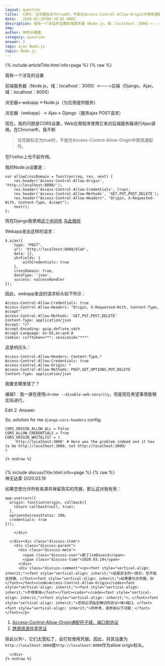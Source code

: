 ```yaml
---
layout: question
title:  CORS：当凭据标志为true时，不能在Access-Control-Allow-Origin中使用通配符
date:   2020-03-19T04:38:01.000Z
description: 我有一个涉及的设置前端服务器（Node.js，域：localhost：3000）<--->后端（Django，Ajax，域：localhost：800...
img: 
author: 神奇乐猪猪
category: question
answer: 2
tags: ajax Node.js
topic: Node.js
---
```

<div class="article-root">
  <div class="article">
    {% include articleTitle.html info=page %}
    {% raw %}
    <div class="article-content"><p><font style="vertical-align: inherit;"><font style="vertical-align: inherit;">我有一个涉及的设置</font></font></p>

<p><font style="vertical-align: inherit;"><font style="vertical-align: inherit;">前端服务器（Node.js，域：localhost：3000）&lt;---&gt;后端（Django，Ajax，域：localhost：8000）</font></font></p>

<p><font style="vertical-align: inherit;"><font style="vertical-align: inherit;">浏览器&lt;-webapp &lt;-Node.js（为应用提供服务）</font></font></p>

<p><font style="vertical-align: inherit;"><font style="vertical-align: inherit;">浏览器（webapp）-&gt; Ajax-&gt; Django（服务ajax POST请求）</font></font></p>

<p><font style="vertical-align: inherit;"><font style="vertical-align: inherit;">现在，我的问题是CORS设置，Web应用程序使用它来对后端服务器进行Ajax调用。</font><font style="vertical-align: inherit;">在Chrome中，我不断</font></font></p>

<blockquote>
  <p><font style="vertical-align: inherit;"><font style="vertical-align: inherit;">当凭据标志为true时，不能在Access-Control-Allow-Origin中使用通配符。</font></font></p>
</blockquote>

<p><font style="vertical-align: inherit;"><font style="vertical-align: inherit;">在Firefox上也不起作用。</font></font></p>

<p><font style="vertical-align: inherit;"><font style="vertical-align: inherit;">我的Node.js设置是：</font></font></p>

<pre><code>var allowCrossDomain = function(req, res, next) {<font></font>
    res.header('Access-Control-Allow-Origin', 'http://localhost:8000/');<font></font>
    res.header('Access-Control-Allow-Credentials', true);<font></font>
    res.header('Access-Control-Allow-Methods', 'GET,PUT,POST,DELETE');<font></font>
    res.header("Access-Control-Allow-Headers", "Origin, X-Requested-With, Content-Type, Accept");<font></font>
    next();<font></font>
};<font></font>
</code></pre>

<p><font style="vertical-align: inherit;"><font style="vertical-align: inherit;">而在Django我使用</font></font><a href="https://gist.github.com/strogonoff/1369619" rel="noreferrer"><font style="vertical-align: inherit;"><font style="vertical-align: inherit;">这个中间件</font></font></a> <a href="https://github.com/ottoyiu/django-cors-headers" rel="noreferrer"><font style="vertical-align: inherit;"><font style="vertical-align: inherit;">与此相伴</font></font></a></p>

<p><font style="vertical-align: inherit;"><font style="vertical-align: inherit;">Webapp发出这样的请求：</font></font></p>

<pre><code>$.ajax({<font></font>
    type: "POST",<font></font>
    url: 'http://localhost:8000/blah',<font></font>
    data: {},<font></font>
    xhrFields: {<font></font>
        withCredentials: true<font></font>
    },<font></font>
    crossDomain: true,<font></font>
    dataType: 'json',<font></font>
    success: successHandler<font></font>
});<font></font>
</code></pre>

<p><font style="vertical-align: inherit;"><font style="vertical-align: inherit;">因此，webapp发送的请求标头如下所示：</font></font></p>

<pre><code>Access-Control-Allow-Credentials: true<font></font>
Access-Control-Allow-Headers: "Origin, X-Requested-With, Content-Type, Accept"<font></font>
Access-Control-Allow-Methods: 'GET,PUT,POST,DELETE'<font></font>
Content-Type: application/json <font></font>
Accept: */*<font></font>
Accept-Encoding: gzip,deflate,sdch<font></font>
Accept-Language: en-US,en;q=0.8<font></font>
Cookie: csrftoken=***; sessionid="***"<font></font>
</code></pre>

<p><font style="vertical-align: inherit;"><font style="vertical-align: inherit;">这是响应头：</font></font></p>

<pre><code>Access-Control-Allow-Headers: Content-Type,*<font></font>
Access-Control-Allow-Credentials: true<font></font>
Access-Control-Allow-Origin: *<font></font>
Access-Control-Allow-Methods: POST,GET,OPTIONS,PUT,DELETE<font></font>
Content-Type: application/json<font></font>
</code></pre>

<p><font style="vertical-align: inherit;"><font style="vertical-align: inherit;">我要去哪里错了？</font></font></p>

<p><font style="vertical-align: inherit;"><font style="vertical-align: inherit;">编辑1：我一直在使用</font></font><code>chrome --disable-web-security</code><font style="vertical-align: inherit;"><font style="vertical-align: inherit;">，但是现在希望事情能够实际进行。</font></font></p>

<p>Edit 2: Answer:</p>

<p>So, solution for me <code>django-cors-headers</code> config:</p>

<pre><code>CORS_ORIGIN_ALLOW_ALL = False<font></font>
CORS_ALLOW_CREDENTIALS = True<font></font>
CORS_ORIGIN_WHITELIST = (<font></font>
    'http://localhost:3000' # Here was the problem indeed and it has to be http://localhost:3000, not http://localhost:3000/<font></font>
)<font></font>
</code></pre></div>
    {% endraw %}
  </div>
  <p style="height: 0;width:0;overflow: hidden;"> 第2367篇《CORS：当凭据标志为true时，不能在Access-Control-Allow-Origin中使用通配符》来自Winter(https://github.com/aiyld/aiyld.github.io)的站点</p>
  <div class="discuss-wrapper">
    {% include discussTitle.html info=page %}
    {% raw %}
    <div class="discuss-item">
        <div class="discuss-parent">
          <div class="discuss-meta">
            <span class="discuss-user">神无达蒙</span>
            <span class="discuss-time">2020.03.19</span>
          </div>
          <div class="discuss-comment"><p><font style="vertical-align: inherit;"><font style="vertical-align: inherit;">如果您想允许所有来源并保留真实的凭据，那么这对我有用：</font></font></p>

<pre><code>app.use(cors({<font></font>
  origin: function(origin, callback){<font></font>
    return callback(null, true);<font></font>
  },<font></font>
  optionsSuccessStatus: 200,<font></font>
  credentials: true<font></font>
}));<font></font>
</code></pre></div>
        </div>
        
      </div><div class="discuss-item">
        <div class="discuss-parent">
          <div class="discuss-meta">
            <span class="discuss-user">斯丁JimDavaid</span>
            <span class="discuss-time">2020.03.19</span>
          </div>
          <div class="discuss-comment"><p><font style="vertical-align: inherit;"><font style="vertical-align: inherit;">这是安全的一部分，您不能这样做。</font><font style="vertical-align: inherit;">如果要允许凭据，则</font></font><code>Access-Control-Allow-Origin</code><font style="vertical-align: inherit;"><font style="vertical-align: inherit;">不得使用</font></font><code>*</code><font style="vertical-align: inherit;"><font style="vertical-align: inherit;">。</font><font style="vertical-align: inherit;">您将必须指定确切的协议+域+端口。</font><font style="vertical-align: inherit;">供参考，请参阅以下问题：</font></font></p>

<ol>
<li><a href="https://stackoverflow.com/questions/14003332/access-control-allow-origin-wildcard-subdomains-ports-and-protocols"><font style="vertical-align: inherit;"><font style="vertical-align: inherit;">Access-Control-Allow-Origin通配符子域，端口和协议</font></font></a></li>
<li><a href="https://stackoverflow.com/questions/8074665/cross-origin-resource-sharing-with-credentials"><font style="vertical-align: inherit;"><font style="vertical-align: inherit;">跨源资源共享凭证</font></font></a></li>
</ol>

<p><font style="vertical-align: inherit;"><font style="vertical-align: inherit;">除此以外</font></font><code>*</code><font style="vertical-align: inherit;"><font style="vertical-align: inherit;">，它们太宽松了，会打败使用凭据。</font><font style="vertical-align: inherit;">因此，将其设置为</font></font><code>http://localhost:3000</code><font style="vertical-align: inherit;"><font style="vertical-align: inherit;">或</font></font><code>http://localhost:8000</code><font style="vertical-align: inherit;"><font style="vertical-align: inherit;">作为allow origin标头。</font></font></p></div>
        </div>
        
      </div>
    {% endraw %}
  </div>
<div>
